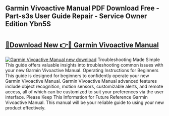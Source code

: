 ## Garmin Vivoactive Manual PDF Download Free - Part-s3s User Guide Repair - Service Owner Edition Ybn5S

# <h2><a href="http://bc31953.oget.top/?id=Garmin+Vivoactive+Manual">🔗Download New 👉🔴 Garmin Vivoactive Manual</a></h2>

[![Garmin Vivoactive Manual new download](https://i.imgur.com/5g1atiW.png)](http://bc31953.oget.top/?id=Garmin+Vivoactive+Manual)
Troubleshooting Made Simple This guide offers valuable insights into troubleshooting common issues with your new Garmin Vivoactive Manual. Operating Instructions for Beginners This guide is designed for beginners to confidently operate your new Garmin Vivoactive Manual. Garmin Vivoactive Manual advanced features include object recognition, motion sensors, customizable alerts, and remote access, all of which can be customized to suit your preferences via the user interface. Please Keep This Information for Future Reference Garmin Vivoactive Manual. This manual will be your reliable guide to using your new product effectively.
